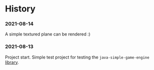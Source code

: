 # History

### 2021-08-14
A simple textured plane can be rendered :)

### 2021-08-13
Project start.
Simple test project for testing the `java-simple-game-engine` [library][jsge].


[comment]: <> (collection of links sorted alphabetically ascending)
[jsge]:https://github.com/mwttg/java-simple-game-engine